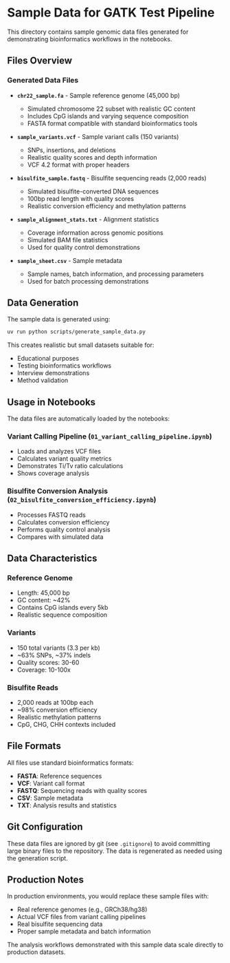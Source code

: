 # Sample Data for GATK Test Pipeline

This directory contains sample genomic data files generated for demonstrating bioinformatics workflows in the notebooks.

## Files Overview

### Generated Data Files
- **`chr22_sample.fa`** - Sample reference genome (45,000 bp)
  - Simulated chromosome 22 subset with realistic GC content
  - Includes CpG islands and varying sequence composition
  - FASTA format compatible with standard bioinformatics tools

- **`sample_variants.vcf`** - Sample variant calls (150 variants)
  - SNPs, insertions, and deletions
  - Realistic quality scores and depth information
  - VCF 4.2 format with proper headers

- **`bisulfite_sample.fastq`** - Bisulfite sequencing reads (2,000 reads)
  - Simulated bisulfite-converted DNA sequences
  - 100bp read length with quality scores
  - Realistic conversion efficiency and methylation patterns

- **`sample_alignment_stats.txt`** - Alignment statistics
  - Coverage information across genomic positions
  - Simulated BAM file statistics
  - Used for quality control demonstrations

- **`sample_sheet.csv`** - Sample metadata
  - Sample names, batch information, and processing parameters
  - Used for batch processing demonstrations

## Data Generation

The sample data is generated using:
```bash
uv run python scripts/generate_sample_data.py
```

This creates realistic but small datasets suitable for:
- Educational purposes
- Testing bioinformatics workflows
- Interview demonstrations
- Method validation

## Usage in Notebooks

The data files are automatically loaded by the notebooks:

### Variant Calling Pipeline (`01_variant_calling_pipeline.ipynb`)
- Loads and analyzes VCF files
- Calculates variant quality metrics
- Demonstrates Ti/Tv ratio calculations
- Shows coverage analysis

### Bisulfite Conversion Analysis (`02_bisulfite_conversion_efficiency.ipynb`)
- Processes FASTQ reads
- Calculates conversion efficiency
- Performs quality control analysis
- Compares with simulated data

## Data Characteristics

### Reference Genome
- Length: 45,000 bp
- GC content: ~42%
- Contains CpG islands every 5kb
- Realistic sequence composition

### Variants
- 150 total variants (3.3 per kb)
- ~63% SNPs, ~37% indels
- Quality scores: 30-60
- Coverage: 10-100x

### Bisulfite Reads
- 2,000 reads at 100bp each
- ~98% conversion efficiency
- Realistic methylation patterns
- CpG, CHG, CHH contexts included

## File Formats

All files use standard bioinformatics formats:
- **FASTA**: Reference sequences
- **VCF**: Variant call format
- **FASTQ**: Sequencing reads with quality scores
- **CSV**: Sample metadata
- **TXT**: Analysis results and statistics

## Git Configuration

These data files are ignored by git (see `.gitignore`) to avoid committing large binary files to the repository. The data is regenerated as needed using the generation script.

## Production Notes

In production environments, you would replace these sample files with:
- Real reference genomes (e.g., GRCh38/hg38)
- Actual VCF files from variant calling pipelines
- Real bisulfite sequencing data
- Proper sample metadata and batch information

The analysis workflows demonstrated with this sample data scale directly to production datasets. 